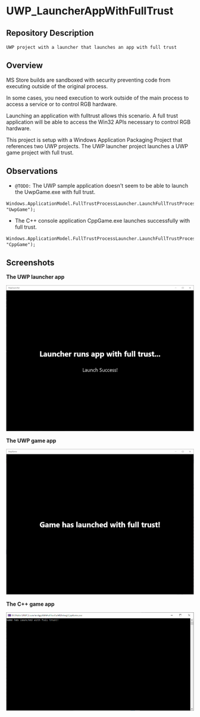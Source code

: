# UWP_LauncherAppWithFullTrust

## Repository Description

```
UWP project with a launcher that launches an app with full trust
```

## Overview

MS Store builds are sandboxed with security preventing code from executing outside of the original process.

In some cases, you need execution to work outside of the main process to access a service or to control RGB hardware.

Launching an application with fulltrust allows this scenario. A full trust application will be able to access the Win32 APIs necessary to control RGB hardware.

This project is setup with a Windows Application Packaging Project that references two UWP projects. The UWP launcher project launches a UWP game project with full trust.

## Observations

* `@TODO:` The UWP sample application doesn't seem to be able to launch the UwpGame.exe with full trust.

```
Windows.ApplicationModel.FullTrustProcessLauncher.LaunchFullTrustProcessForAppAsync("UwpGame", "UwpGame");
```

* The C++ console application CppGame.exe launches successfully with full trust.

```
Windows.ApplicationModel.FullTrustProcessLauncher.LaunchFullTrustProcessForAppAsync("CppGame", "CppGame");
```

## Screenshots

**The UWP launcher app**

![image_1](images/image_1.png)

**The UWP game app**

![image_2](images/image_2.png)

**The C++ game app**

![image_3](images/image_3.png)

